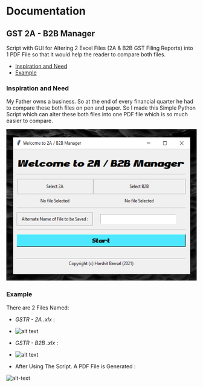 # Documentation
## GST 2A - B2B Manager
Script with GUI for Altering 2 Excel Files (2A & B2B GST Filing Reports) into 1 PDF File so that it would help the reader to compare both files.
* [Inspiration and Need](#inspiration-and-need)
* [Example](#example)
### Inspiration and Need
My Father owns a business. 
So at the end of every financial quarter he had to compare these both files on pen and paper. 
So I made this Simple Python Script which can alter these both files into one PDF file which is so much easier to compare.

<p align = "center">
  <img src = "Resources/1.png" height = "400">
</p>

### Example
There are 2 Files Named:
* *GSTR - 2A .xlx* :

* ![alt text](https://drive.google.com/u/0/uc?id=1x39UI7p9dYYDvYeyc5kLpWWiwYm1AOe6&export=download)
* *GSTR - B2B .xlx* :

* ![alt text](https://drive.google.com/u/0/uc?id=1WIVcu9fXJZE_fAOEuCKYTPgWKecEMC7v&export=download)
* After Using The Script. A PDF File is Generated :

![alt-text](https://drive.google.com/u/0/uc?id=1lGm-ku3pK8vLQ8XUN_B5iL6Rr4EdIq17&export=download)
